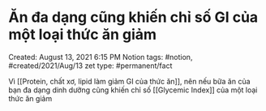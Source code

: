 ---
---

# Ăn đa dạng cũng khiến chỉ số GI của một loại thức ăn giảm

Created: August 13, 2021 6:15 PM
Notion tags: #notion, #created/2021/Aug/13
zet type: #permanent/fact

Vì [[Protein, chất xơ, lipid làm giảm GI của thức ăn]], nên nếu bữa ăn của bạn đa dạng dinh dưỡng cũng khiến chỉ số [[Glycemic Index]] của một loại thức ăn giảm